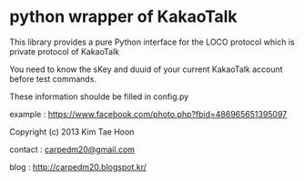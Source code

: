  python wrapper of KakaoTalk
=====
 
This library provides a pure Python interface for the LOCO protocol which is private protocol of KakaoTalk

You need to know the sKey and duuid of your current KakaoTalk account before test commands.

These information shoulde be filled in config.py

example : https://www.facebook.com/photo.php?fbid=486965651395097

Copyright (c) 2013 Kim Tae Hoon

contact : carpedm20@gmail.com

blog : http://carpedm20.blogspot.kr/

